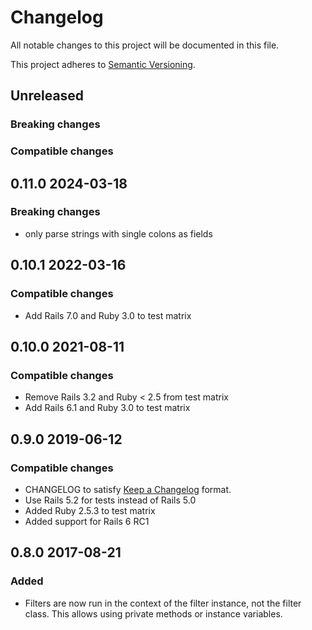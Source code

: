 # Changelog
All notable changes to this project will be documented in this file.

This project adheres to [Semantic Versioning](http://semver.org/spec/v2.0.0.html).


## Unreleased

### Breaking changes

### Compatible changes

## 0.11.0 2024-03-18

### Breaking changes

- only parse strings with single colons as fields

## 0.10.1 2022-03-16

### Compatible changes

- Add Rails 7.0 and Ruby 3.0 to test matrix

## 0.10.0 2021-08-11

### Compatible changes

- Remove Rails 3.2 and Ruby < 2.5 from test matrix
- Add Rails 6.1 and Ruby 3.0 to test matrix

## 0.9.0 2019-06-12

### Compatible changes

- CHANGELOG to satisfy [Keep a Changelog](http://keepachangelog.com/en/1.0.0/) format.
- Use Rails 5.2 for tests instead of Rails 5.0
- Added Ruby 2.5.3 to test matrix
- Added support for Rails 6 RC1

## 0.8.0 2017-08-21

### Added
- Filters are now run in the context of the filter instance, not the filter class. This allows using private methods or instance variables.
